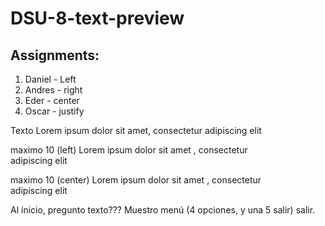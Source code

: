 # DSU-8-text-preview

## Assignments:

1. Daniel  - Left
2. Andres - right
3. Eder -  center
4. Oscar - justify


Texto
Lorem ipsum dolor sit amet, consectetur adipiscing elit

maximo 10  (left)
Lorem ipsum
dolor   sit
amet      ,
consectetur  
adipiscing 
elit


maximo 10  (center)
Lorem ipsum
 dolor sit
    amet ,
 consectetur  
 adipiscing 
    elit
    
    
    
Al inicio, pregunto texto???
Muestro menú
(4 opciones, y una 5 salir)
salir. 
